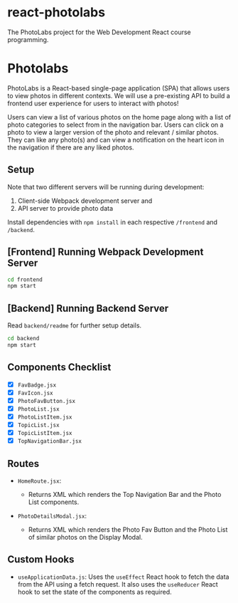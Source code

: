 # react-photolabs

The PhotoLabs project for the Web Development React course programming.

# Photolabs

PhotoLabs is a React-based single-page application (SPA) that allows users to view photos in different contexts. We will use a pre-existing API to build a frontend user experience for users to interact with photos!

Users can view a list of various photos on the home page along with a list of photo categories to select from in the navigation bar. Users can click on a photo to view a larger version of the photo and relevant / similar photos. They can like any photo(s) and can view a notification on the heart icon in the navigation if there are any liked photos.

## Setup

Note that two different servers will be running during development:

1. Client-side Webpack development server and
2. API server to provide photo data

Install dependencies with `npm install` in each respective `/frontend` and `/backend`.

## [Frontend] Running Webpack Development Server

```sh
cd frontend
npm start
```

## [Backend] Running Backend Server

Read `backend/readme` for further setup details.

```sh
cd backend
npm start
```

## Components Checklist

- [x] `FavBadge.jsx`
- [x] `FavIcon.jsx`
- [x] `PhotoFavButton.jsx`
- [x] `PhotoList.jsx`
- [x] `PhotoListItem.jsx`
- [x] `TopicList.jsx`
- [x] `TopicListItem.jsx`
- [x] `TopNavigationBar.jsx`

## Routes

- `HomeRoute.jsx`: 
  - Returns XML which renders the Top Navigation Bar and the Photo List components.

- `PhotoDetailsModal.jsx`: 
  - Returns XML which renders the Photo Fav Button and the Photo List of similar photos on the Display Modal.


## Custom Hooks

- `useApplicationData.js`: Uses the `useEffect` React hook to fetch the data from the API using a fetch request. It also uses the `useReducer` React hook to set the state of the components as required.

